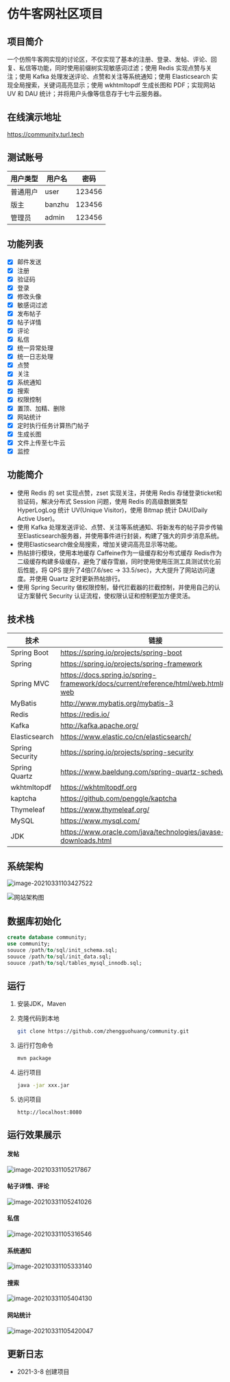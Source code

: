 # 仿牛客网社区项目

## 项目简介

一个仿照牛客网实现的讨论区，不仅实现了基本的注册、登录、发帖、评论、回复、私信等功能，同时使用前缀树实现敏感词过滤；使用 Redis 实现点赞与关注；使用 Kafka 处理发送评论、点赞和关注等系统通知；使用 Elasticsearch 实现全局搜索，关键词高亮显示；使用 wkhtmltopdf 生成长图和 PDF；实现网站 UV 和 DAU 统计；并将用户头像等信息存于七牛云服务器。

## 在线演示地址

https://community.turl.tech

## 测试账号

| 用户类型 | 用户名 | 密码   |
| -------- | ------ | ------ |
| 普通用户 | user   | 123456 |
| 版主     | banzhu | 123456 |
| 管理员   | admin  | 123456 |

## 功能列表

- [x] 邮件发送
- [x] 注册
- [x] 验证码
- [x] 登录
- [x] 修改头像
- [x] 敏感词过滤
- [x] 发布帖子
- [x] 帖子详情
- [x] 评论
- [x] 私信
- [x] 统一异常处理
- [x] 统一日志处理
- [x] 点赞
- [x] 关注
- [x] 系统通知
- [x] 搜索
- [x] 权限控制
- [x] 置顶、加精、删除
- [x] 网站统计
- [x] 定时执行任务计算热门帖子
- [x] 生成长图
- [x] 文件上传至七牛云
- [x] 监控

## 功能简介

- 使用 Redis 的 set 实现点赞，zset 实现关注，并使用 Redis 存储登录ticket和验证码，解决分布式 Session 问题，使用 Redis 的高级数据类型 HyperLogLog 统计 UV(Unique Visitor)，使用 Bitmap 统计 DAU(Daily Active User)。
- 使用 Kafka 处理发送评论、点赞、关注等系统通知、将新发布的帖子异步传输至Elasticsearch服务器，并使用事件进行封装，构建了强大的异步消息系统。
- 使用Elasticsearch做全局搜索，增加关键词高亮显示等功能。
- 热帖排行模块，使用本地缓存 Caffeine作为一级缓存和分布式缓存 Redis作为二级缓存构建多级缓存，避免了缓存雪崩，同时使用使用压测工具测试优化前后性能，将 QPS 提升了4倍(7.6/sec -> 33.5/sec)，大大提升了网站访问速度。并使用 Quartz 定时更新热帖排行。
- 使用 Spring Security 做权限控制，替代拦截器的拦截控制，并使用自己的认证方案替代 Security 认证流程，使权限认证和控制更加方便灵活。

## 技术栈

| 技术            | 链接                                                         | 版本           |
| --------------- | ------------------------------------------------------------ | -------------- |
| Spring Boot     | https://spring.io/projects/spring-boot                       | 2.4.3          |
| Spring          | https://spring.io/projects/spring-framework                  | 5.3.4          |
| Spring MVC      | https://docs.spring.io/spring-framework/docs/current/reference/html/web.html#spring-web | 5.3.4          |
| MyBatis         | http://www.mybatis.org/mybatis-3                             | 3.5.1          |
| Redis           | https://redis.io/                                            | 5.0.3          |
| Kafka           | http://kafka.apache.org/                                     | 2.7.0          |
| Elasticsearch   | https://www.elastic.co/cn/elasticsearch/                     | 7.9.3          |
| Spring Security | https://spring.io/projects/spring-security                   | 5.4.5          |
| Spring Quartz   | https://www.baeldung.com/spring-quartz-schedule              | 2.3.2          |
| wkhtmltopdf     | https://wkhtmltopdf.org                                      | 0.12.6         |
| kaptcha         | https://github.com/penggle/kaptcha                           | 2.3.2          |
| Thymeleaf       | https://www.thymeleaf.org/                                   | 3.0.12.RELEASE |
| MySQL           | https://www.mysql.com/                                       | 5.7.17         |
| JDK             | https://www.oracle.com/java/technologies/javase-downloads.html | 1.8            |

## 系统架构

![image-20210331103427522](https://gitee.com/zhengguohuang/img/raw/master/img/image-20210331103427522.png)

![网站架构图](https://gitee.com/zhengguohuang/img/raw/master/img/%E7%BD%91%E7%AB%99%E6%9E%B6%E6%9E%84%E5%9B%BE.png)

## 数据库初始化

```sql
create database community;
use community;
souuce /path/to/sql/init_schema.sql;
souuce /path/to/sql/init_data.sql;
souuce /path/to/sql/tables_mysql_innodb.sql;
```

## 运行

1. 安装JDK，Maven

2. 克隆代码到本地

   ```bash
   git clone https://github.com/zhengguohuang/community.git
   ```

3. 运行打包命令

   ```bash
   mvn package
   ```

4. 运行项目

   ```bash
   java -jar xxx.jar
   ```

5. 访问项目

   ```
   http://localhost:8080
   ```

## 运行效果展示

#### 发帖

![image-20210331105217867](https://gitee.com/zhengguohuang/img/raw/master/img/image-20210331105217867.png)

#### 帖子详情、评论

![image-20210331105241026](https://gitee.com/zhengguohuang/img/raw/master/img/image-20210331105241026.png)

#### 私信

![image-20210331105316546](https://gitee.com/zhengguohuang/img/raw/master/img/image-20210331105316546.png)

#### 系统通知

![image-20210331105333140](https://gitee.com/zhengguohuang/img/raw/master/img/image-20210331105333140.png)

#### 搜索

![image-20210331105404130](https://gitee.com/zhengguohuang/img/raw/master/img/image-20210331105404130.png)

#### 网站统计

![image-20210331105420047](https://gitee.com/zhengguohuang/img/raw/master/img/image-20210331105420047.png)

## 更新日志

* 2021-3-8 创建项目

